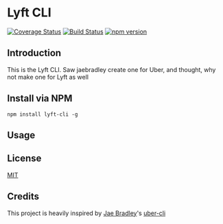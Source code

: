 # Lyft CLI
[![Coverage Status](https://coveralls.io/repos/github/djchie/lyft-cli/badge.svg?branch=master)](https://coveralls.io/github/djchie/lyft-cli?branch=master)
[![Build Status](https://travis-ci.org/djchie/lyft-cli.svg?branch=master)](https://travis-ci.org/djchie/lyft-cli)
[![npm version](https://badge.fury.io/js/lyft-cli.svg)](https://badge.fury.io/js/lyft-cli)

## Introduction
This is the Lyft CLI. Saw jaebradley create one for Uber, and thought, why not make one for Lyft as well 

## Install via NPM
```
npm install lyft-cli -g
```

## Usage

## License
[MIT](LICENSE.md)

## Credits
This project is heavily inspired by [Jae Bradley](https://github.com/jaebradley)'s [uber-cli](https://github.com/jaebradley/uber-cli)
